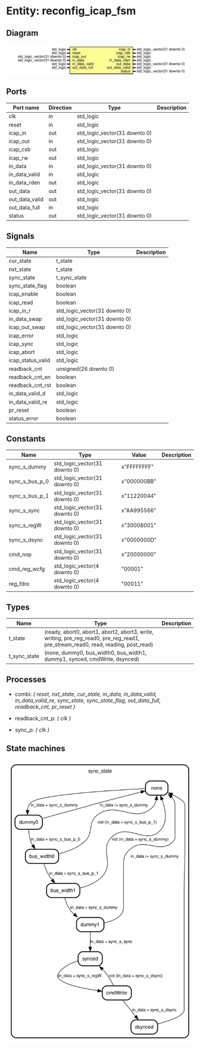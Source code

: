 # Entity: reconfig_icap_fsm
## Diagram
![Diagram](reconfig_icap_fsm.svg "Diagram")
## Ports
| Port name      | Direction | Type                          | Description |
| -------------- | --------- | ----------------------------- | ----------- |
| clk            | in        | std_logic                     |             |
| reset          | in        | std_logic                     |             |
| icap_in        | out       | std_logic_vector(31 downto 0) |             |
| icap_out       | in        | std_logic_vector(31 downto 0) |             |
| icap_csb       | out       | std_logic                     |             |
| icap_rw        | out       | std_logic                     |             |
| in_data        | in        | std_logic_vector(31 downto 0) |             |
| in_data_valid  | in        | std_logic                     |             |
| in_data_rden   | out       | std_logic                     |             |
| out_data       | out       | std_logic_vector(31 downto 0) |             |
| out_data_valid | out       | std_logic                     |             |
| out_data_full  | in        | std_logic                     |             |
| status         | out       | std_logic_vector(31 downto 0) |             |
## Signals
| Name              | Type                          | Description |
| ----------------- | ----------------------------- | ----------- |
| cur_state         | t_state                       |             |
| nxt_state         | t_state                       |             |
| sync_state        | t_sync_state                  |             |
| sync_state_flag   | boolean                       |             |
| icap_enable       | boolean                       |             |
| icap_read         | boolean                       |             |
| icap_in_r         | std_logic_vector(31 downto 0) |             |
| in_data_swap      | std_logic_vector(31 downto 0) |             |
| icap_out_swap     | std_logic_vector(31 downto 0) |             |
| icap_error        | std_logic                     |             |
| icap_sync         | std_logic                     |             |
| icap_abort        | std_logic                     |             |
| icap_status_valid | std_logic                     |             |
| readback_cnt      | unsigned(26 downto 0)         |             |
| readback_cnt_en   | boolean                       |             |
| readback_cnt_rst  | boolean                       |             |
| in_data_valid_d   | std_logic                     |             |
| in_data_valid_re  | std_logic                     |             |
| pr_reset          | boolean                       |             |
| status_error      | boolean                       |             |
## Constants
| Name           | Type                          | Value        | Description |
| -------------- | ----------------------------- | ------------ | ----------- |
| sync_s_dummy   | std_logic_vector(31 downto 0) |  x"FFFFFFFF" |             |
| sync_s_bus_p_0 | std_logic_vector(31 downto 0) |  x"000000BB" |             |
| sync_s_bus_p_1 | std_logic_vector(31 downto 0) |  x"11220044" |             |
| sync_s_sync    | std_logic_vector(31 downto 0) |  x"AA995566" |             |
| sync_s_regW    | std_logic_vector(31 downto 0) |  x"30008001" |             |
| sync_s_dsync   | std_logic_vector(31 downto 0) |  x"0000000D" |             |
| cmd_nop        | std_logic_vector(31 downto 0) |  x"20000000" |             |
| cmd_reg_wcfg   | std_logic_vector(4 downto 0)  |  "00001"     |             |
| reg_fdro       | std_logic_vector(4 downto 0)  |  "00011"     |             |
## Types
| Name         | Type                                                                                                                              | Description |
| ------------ | --------------------------------------------------------------------------------------------------------------------------------- | ----------- |
| t_state      | (ready, abort0, abort1, abort2, abort3, write, writing, pre_reg_read0, pre_reg_read1, pre_stream_read0, read, reading, post_read) |             |
| t_sync_state | (none, dummy0, bus_width0, bus_width1, dummy1, synced, cmdWrite, dsynced)                                                         |             |
## Processes
- combi: _( reset, nxt_state, cur_state, in_data, in_data_valid, in_data_valid_re,
						sync_state, sync_state_flag, out_data_full, readback_cnt, pr_reset )_

- readback_cnt_p: _( clk )_

- sync_p: _( clk )_

## State machines
![Diagram_state_machine_0]( stm_reconfig_icap_fsm_00.svg "Diagram")